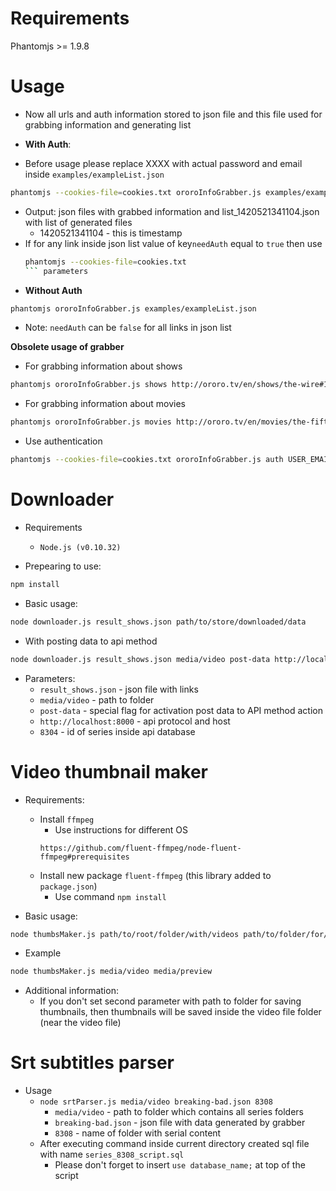 Requirements
============
Phantomjs >= 1.9.8

Usage
=====


* Now all urls and auth information stored to json file and this file used for grabbing information and generating list

* **With Auth**:
 * Before usage please replace XXXX with actual password and email inside ```examples/exampleList.json```
```bash
phantomjs --cookies-file=cookies.txt ororoInfoGrabber.js examples/exampleList.json
```
  * Output: json files with grabbed information and list_1420521341104.json with list of generated files
      * 1420521341104 - this is timestamp
  * If for any link inside json list value of key```needAuth``` equal to ```true```
    then use
    ```bash
    phantomjs --cookies-file=cookies.txt
    ``` parameters


* **Without Auth**
```bash
phantomjs ororoInfoGrabber.js examples/exampleList.json
```
* Note: ```needAuth``` can be ```false``` for all links in json list


**Obsolete usage of grabber**

* For grabbing information about shows
```bash
phantomjs ororoInfoGrabber.js shows http://ororo.tv/en/shows/the-wire#1 > result_shows.json
```

* For grabbing information about movies
```bash
phantomjs ororoInfoGrabber.js movies http://ororo.tv/en/movies/the-fifth-element > result_movie.json
```

* Use authentication
```bash
phantomjs --cookies-file=cookies.txt ororoInfoGrabber.js auth USER_EMAIL USER_PASSWORD shows http://ororo.tv/en/shows/breaking-bad > breaking-bad.js
```

Downloader
==========
* Requirements
  * ```Node.js (v0.10.32)```


* Prepearing to use:
```bash
npm install
```

* Basic usage:
```bash
node downloader.js result_shows.json path/to/store/downloaded/data
```
* With posting data to api method

```bash
node downloader.js result_shows.json media/video post-data http://localhost:8000 8304
```
  * Parameters:
    * ```result_shows.json``` - json file with links
    * ```media/video``` - path to folder
    * ``` post-data ``` - special flag for activation post data to API method action
    * ``` http://localhost:8000 ``` - api protocol and host
    * ``` 8304 ``` - id of series inside api database

Video thumbnail maker
=====================

* Requirements:
  * Install ```ffmpeg```
    * Use instructions for different OS
    ```
    https://github.com/fluent-ffmpeg/node-fluent-ffmpeg#prerequisites
    ```
  * Install new package ```fluent-ffmpeg``` (this library added to ```package.json```)
    * Use command ```npm install```

* Basic usage:
```bash
node thumbsMaker.js path/to/root/folder/with/videos path/to/folder/for/saving/thumbs
```
* Example
```bash
node thumbsMaker.js media/video media/preview
```

* Additional information:
  * If you don't set second parameter with path to folder for saving thumbnails,
    then thumbnails will be saved inside the video file folder (near the video file)

Srt subtitles parser
=====================

* Usage
    * ```node srtParser.js media/video breaking-bad.json 8308```
      * ```media/video``` - path to folder which contains all series folders
      * ```breaking-bad.json``` - json file with data generated by grabber
      * ```8308``` - name of folder with serial content
    * After executing command inside current directory created sql file with name ```series_8308_script.sql```
       * Please don't forget to insert ``` use database_name; ``` at top of the script
